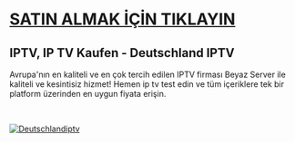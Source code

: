 # <a href="https://beyaziptv22.site/">SATIN ALMAK İÇİN TIKLAYIN</a>
<h2>IPTV, IP TV Kaufen - Deutschland IPTV</h2>
<p></p>Avrupa'nın en kaliteli ve en çok tercih edilen IPTV firması Beyaz Server ile kaliteli ve kesintisiz hizmet! Hemen ip tv test edin ve tüm içeriklere tek bir platform üzerinden en uygun fiyata erişin.</p></br>
<p></p><a href="https://beyaziptv22.site/"><img src="https://resmim.net/cdn/2025/02/24/NTuBjQ.png" alt="Deutschlandiptv" border="0" /></a></p>
